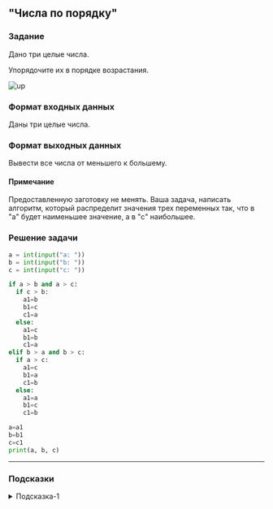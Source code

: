 ## "Числа по порядку"

### Задание

Дано три целые числа. 

Упорядочите их в порядке возрастания.

![up](img/up.png)

### Формат входных данных

Даны три целые числа.

### Формат выходных данных

Вывести все числа от меньшего к большему.

#### Примечание

Предоставленную заготовку не менять. Ваша задача, написать алгоритм, который распределит значения трех переменных так, что в "a" будет наименьшее значение, а в "c" наибольшее.

### Решение задачи

```python
a = int(input("a: "))
b = int(input("b: "))
c = int(input("c: "))

if a > b and a > c:
  if c > b:
    a1=b
    b1=c
    c1=a
  else:
    a1=c
    b1=b
    c1=a
elif b > a and b > c:
  if a > c:
    a1=c
    b1=a
    c1=b
  else:
    a1=a
    b1=c
    c1=b

a=a1
b=b1
c=c1
print(a, b, c)
```

---

### Подсказки

<details>
<summary>Подсказка-1</summary>
Вспомните про задачу "поменять значения переменных местами".
</details>
